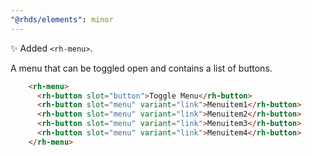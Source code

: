 ```yaml
---
"@rhds/elements": minor
---
```


✨ Added `<rh-menu>`.

A menu that can be toggled open and contains a list of buttons.

```html
    <rh-menu>
      <rh-button slot="button">Toggle Menu</rh-button>
      <rh-button slot="menu" variant="link">Menuitem1</rh-button>
      <rh-button slot="menu" variant="link">Menuitem2</rh-button>
      <rh-button slot="menu" variant="link">Menuitem3</rh-button>
      <rh-button slot="menu" variant="link">Menuitem4</rh-button>
    </rh-menu>
```
